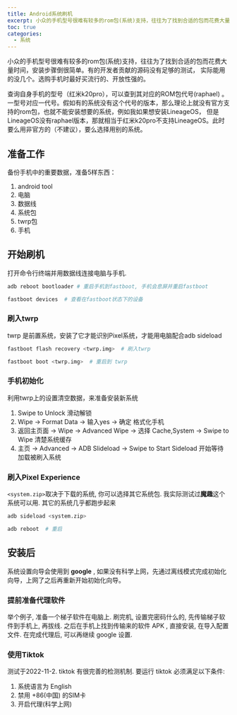 ```yaml
---
title: Android系统刷机
excerpt: 小众的手机型号很难有较多的rom包(系统)支持，往往为了找到合适的包而花费大量时间，安装步骤倒很简单。
toc: true
categories:
  - 系统
---
```


小众的手机型号很难有较多的rom包(系统)支持，往往为了找到合适的包而花费大量时间，安装步骤倒很简单。有的开发者贡献的源码没有足够的测试，
实际能用的没几个。选购手机时最好买流行的、开放性强的。

查询自身手机的型号（红米k20pro），可以查到其对应的ROM包代号(raphael)
。一型号对应一代号。假如有的系统没有这个代号的版本，那么理论上就没有官方支持的rom包，也就不能安装想要的系统，例如我如果想安装LineageOS，
但是LineageOS没有raphael版本，那就相当于红米k20pro不支持LineageOS。此时要么用非官方的（不建议），要么选择用别的系统。

## 准备工作

备份手机中的重要数据，准备5样东西：

1. android tool
2. 电脑
3. 数据线
4. 系统包
5. twrp包
6. 手机

## 开始刷机

打开命令行终端并用数据线连接电脑与手机.

```bash
adb reboot bootloader # 重启手机到fastboot, 手机会息屏并重启fastboot
```

```bash
fastboot devices  # 查看在fastboot状态下的设备
```

### 刷入twrp

twrp 是前置系统，安装了它才能识别Pixel系统，才能用电脑配合adb sideload

```bash
fastboot flash recovery <twrp.img>  # 刷入twrp
```

```bash
fastboot boot <twrp.img>  # 重启到 twrp
```

### 手机初始化

利用twrp上的设置清空数据，来准备安装新系统

1. Swipe to Unlock 滑动解锁
2. Wipe -> Format Data -> 输入yes -> 确定 格式化手机
3. 返回主页面 -> Wipe -> Advanced Wipe -> 选择 Cache,System -> Swipe to Wipe 清楚系统缓存
4. 主页 -> Advanced -> ADB Slideload -> Swipe to Start Sideload 开始等待加载被刷入系统

### 刷入Pixel Experience

`<system.zip>`取决于下载的系统, 你可以选择其它系统包. 我实际测试过**魔趣**这个系统可以用. 其它的系统几乎都跑步起来

```bash
adb sideload <system.zip>
```

```bash
adb reboot  # 重启
```

## 安装后

系统设置向导会使用到 **google** , 如果没有科学上网，先通过离线模式完成初始化向导，上网了之后再重新开始初始化向导。

### 提前准备代理软件

举个例子, 准备一个梯子软件在电脑上. 刷完机, 设置完密码什么的, 先传输梯子软件到手机上, 再拔线. 之后在手机上找到传输来的软件
APK , 直接安装, 在导入配置文件. 在完成代理后, 可以再继续 google 设置.

### 使用Tiktok

测试于2022-11-2. tiktok 有很完善的检测机制. 要运行 tiktok 必须满足以下条件:

1. 系统语言为 English
2. 禁用 +86(中国) 的SIM卡
3. 开启代理(科学上网)
